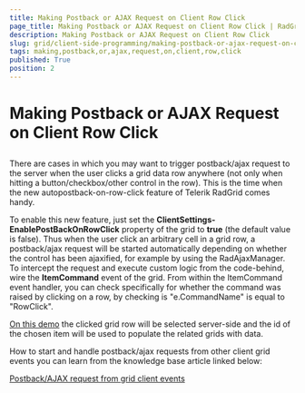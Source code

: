 ```yaml
---
title: Making Postback or AJAX Request on Client Row Click
page_title: Making Postback or AJAX Request on Client Row Click | RadGrid for ASP.NET AJAX Documentation
description: Making Postback or AJAX Request on Client Row Click
slug: grid/client-side-programming/making-postback-or-ajax-request-on-client-row-click
tags: making,postback,or,ajax,request,on,client,row,click
published: True
position: 2
---
```


# Making Postback or AJAX Request on Client Row Click



## 

There are cases in which you may want to trigger postback/ajax request to the server when the user clicks a grid data row anywhere (not only when hitting a button/checkbox/other control in the row). This is the time when the new autopostback-on-row-click feature of Telerik RadGrid comes handy.

To enable this new feature, just set the **ClientSettings-EnablePostBackOnRowClick** property of the grid to **true** (the default value is false). Thus when the user click an arbitrary cell in a grid row, a postback/ajax request will be started automatically depending on whether the control has been ajaxified, for example by using the RadAjaxManager. To intercept the request and execute custom logic from the code-behind, wire the **ItemCommand** event of the grid. From within the ItemCommand event handler, you can check specifically for whether the command was raised by clicking on a row, by checking is "e.CommandName" is equal to "RowClick".

[On this demo](http://demos.telerik.com/aspnet-ajax/grid/examples/programming/selectedvalue/defaultcs.aspx) the clicked grid row will be selected server-side and the id of the chosen item will be used to populate the related grids with data.

How to start and handle postback/ajax requests from other client grid events you can learn from the knowledge base article linked below:

[Postback/AJAX request from grid client events](http://www.telerik.com/support/kb/article/b454K-kce-b454T-cba.aspx)
